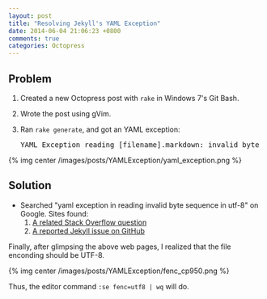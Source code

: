 ```yaml
---
layout: post
title: "Resolving Jekyll's YAML Exception"
date: 2014-06-04 21:06:23 +0800
comments: true
categories: Octopress
---
```


Problem
---

1. Created a new Octopress post with `rake` in Windows 7's Git Bash.
2. Wrote the post using gVim.
3. Ran `rake generate`, and got an YAML exception:

    <pre class="cli">YAML Exception reading [filename].markdown: invalid byte sequence in UTF-8</pre>

{% img center /images/posts/YAMLException/yaml_exception.png %}

<!-- more -->

Solution
---

+ Searched "yaml exception in reading invalid byte sequence in utf-8"
  on Google.  Sites found:
  1. [A related Stack Overflow question][StackOverflow6374756]
  2. [A reported Jekyll issue on GitHub][JekyllIssue836]

Finally, after glimpsing the above web pages, I realized that the file
enconding should be UTF-8.

{% img center /images/posts/YAMLException/fenc_cp950.png %}

Thus, the editor command `:se fenc=utf8 | wq` will do.

[StackOverflow6374756]: http://stackoverflow.com/questions/6374756/why-do-i-get-an-invalid-byte-sequence-in-utf-8-error-reading-a-text-file "Why do I get an “Invalid Byte Sequence in UTF-8” error reading a text file?"
[JekyllIssue836]: https://github.com/jekyll/jekyll/issues/836 "Error after upgrading to Ruby 1.9.3"
